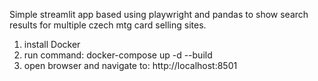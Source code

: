 Simple streamlit app based using playwright and pandas to show search results for multiple czech mtg card selling sites.

1. install Docker
2. run command:
  docker-compose up -d --build
3. open browser and navigate to:
   http://localhost:8501
